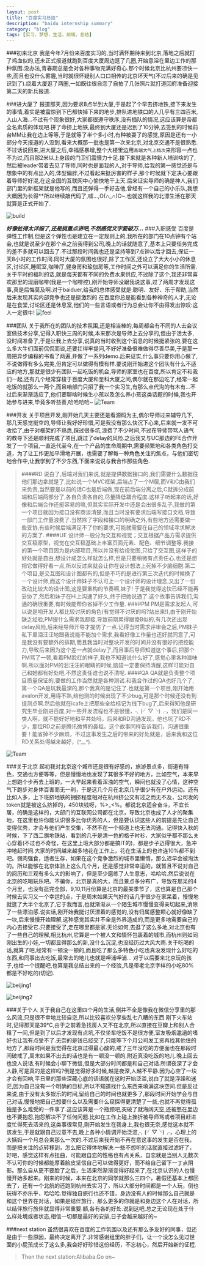 ```yaml
---
layout: post
title: "百度实习总结"
description: "baidu internship summary"
category: "blog"
tags: [实习，梦想，生活，前端，总结]
---
```

###初来北京
我是今年7月份来百度实习的,当时满怀期待来到北京,落地之后就打了鸡血似的,还未正式报道就跑到百度大厦周边逛了几圈,开始意淫在里边工作的那种氛围.没办法,青春期总是会对各种事物充满好奇心.那个时候北京比杭州要凉快一些,而且也没什么雾霾,当时就很怀疑别人口口相传的北京坏天气(不过后来的确是见识到了).绕着大厦逛了两圈,一如既往很自恋了自拍了几张照片就打道回府准备迎接第二天的新兵报道.

###进大厦了
报道那天,因为要求8点半到大厦,于是起了个早去挤地铁,接下来发生的事情,着实是被震惊到下巴都快掉下来的地步,排队进地铁口的人几乎有三四百米,人山人海...不过有个现象很好,大家都很遵守秩序,没有插队的情况,这应该算是帝都全名素质的体现吧.拼了命挤上地铁,最终到大厦还是迟到了10分钟,去签到的时候前台MM让我在边上等等,于是就等了半个多小时,有种被耍了的感觉,原因是还有一小部分今天报道的人没到,看来大概那一批也是第一次来北京,对北京交通不是很熟悉.不过话说回来,进大厦之后,幸福感暴增,整个大楼里边用`高端大气上档次`来形容一点也不为过,而且那2米以上身段的门卫们震慑力十足.接下来就是各种新人培训啥的了,然后被leader带着去见了导师,同时也是面我的人,对于导师,给我的第一感觉还是与想象中的有点出入的,体型偏胖,不过看起来挺厉害的样子,那个时候就下定决心要跟着导师好好混,在这全国的互联网中心愉快地干上天.后来证实导师的确是神人,我们部门里的新框架就是他写的,而且还弹得一手好吉他,曾经有一个自己的小乐队,我想大概因为长得**所以继续敲代码了,嘘...,O(∩_∩)O~.也就这样我的北漂生活在那天就算是正式开始了.

![build](http://pic.yupoo.com/qiuwuhen/EhJbmWOq/medish.jpg "build")



***好像扯得太详细了,还是挑重点讲吧,不然感觉文字要破万...***
###入职感受
百度是弹性工作制,但是这个弹性也是建立在一定规则上的,我所在的部门在10点钟有个站会,也就是说至少在那个点之前我得到公司,晚上的话就随意了,基本上只要任务完成的差不多就可以回去了.不过那段时间我也还是坚持等到7点钟以后才回去,保证一天8小时的工作时间.同时大厦的氛围也很好,除了工作区,还设立了大大小小的休息区,讨论区,睡眠室,咖啡厅,健身房和瑜伽房等,工作时间之外可以满足你的生活所需.关于平时的福利的话,就是每天都有不同的免费水果供应,不过除了这个,我还非常喜欢那里的现磨咖啡(我是一个咖啡控),刚开始导师没跟我说这事,过了两周才发现这事,真是后悔莫及啊.对于baiduer,给我的总体感受就是:聪明、友好、乐于帮助,当然后来发现其实内部竞争也还是挺激烈的.在百度你总是能看到各种神奇的人才,无论是在食堂,讨论区还是休息室,他们的一些言语或者行为总会让你不由得发出惊叹:这人一定很牛!
![feel](http://pic.yupoo.com/qiuwuhen/EhJdrFPD/medish.jpg "feel")

###团队
关于我所在的团队的技术氛围,还是相当棒的,每周都会有不同的人去会议室做技术分享,记得入职快三周的时候,本来那次是导师上去分享的,但由于活太多,没时间准备了,于是让我上去分享,说真的当时收到这个消息的时候挺紧张的,要在这么多大牛们面前侃侃而谈,还要扛得牢提问,不好好准备很难做得尽善尽美,于是那一周把异步编程的书看了两遍,并做了一系列demo.后来证实,什么事只要你用心做了,不说做得有多么完美,但肯定可以做得有模有样.要说刚开始进这个团队有什么不适应的地方,那就是很少有团队一起吃饭的机会,导师的家室也在百度,所以肯定不和我们一起,还有几个经常穿梭于百度大厦和奎科大厦之间,偶尔就在那边吃了,经常一起吃饭的就那么一两个,而且咱部门只招了我一个实习生,有那么点代沟的有木有...不过后来渐渐适应了,他们要聊啥时候生小孩以及怎么养小孩这类话题的时候,我也开始参与进来,毕竟多听益善,哈哈哈哈~
![Team](http://pic.yupoo.com/qiuwuhen/EhJ92oCE/medish.jpg "Team")

###开发
关于项目开发,刚开始几天主要还是看源码为主,偶尔导师过来辅导几下,那几天感觉挺空的,导师让我好好珍惜,可是我没有那么快沉下心来,后来就一发不可收拾了,由于对框架的不熟悉,踩过很多坑,浪费了不少时间,不过在导师带骂人语气的教导下还是顺利完成了项目,跳过了delay的风险.之后我又与UC那边的FE合作开发了一个项目,一直迭代至今,在一个产品的生命周期中,需要频繁地和各类角色打交道，为了让工作更加平滑地开展，也需要了解每一种角色关注的焦点，与他们密切地合作中,让我学到了不少东西,下面来说说与我合作那些角色.

>####RD
说白了,后端对我们来说,就是提供数据接口的,我们需要什么数据往他们那边拿就是了,比如说一个MVC框架,后端占了一个M层,而V和C由我们来负责,当然要是以前的话C也是后端做,现在前后端分离之后,C就拆分成前端和后端两部分了,各自负责各自的,尽量降低耦合程度.这样子听起来的话,好像和后端合作还挺容易的嘛,但其实实际开发中还是会出很多乱子,我做的第一个项目就因为接口没有商谈清楚,而且当时没有要求后端写接口文档,导致一部门工作量浪费了.当然除了字段和接口的明确之外,有些地方还需要做一些妥协,有些时候后端满足不了你的要求,可能就需要在自己的领域寻求解决的方案了.
>####UE
设计师一般分为交互和视觉；交互根据产品方需求提供交互稿原型，视觉在交互稿基础上丰富页面元素、配色、细节调整等.我接的第一个项目因为是内部项目,所以并没有给视觉图,只给了交互图,这样子的好处就是自由,想设计成怎么样就怎么样,但是只要稍微有点责任心,也还是想把它做得好看一点,所以反过来就会让你在设计想法上死掉不少脑细胞.第二个项目,是交互图和设计图都有的,但是不巧的是进行第三次迭代的时候换了一个设计师,而这个设计师妹子不认可上一个设计师的设计理念,又出了一份改动比较大的设计图,这是要重构的节奏啊,妹子! 于是我觉得这快已经不能再妥协了,然后和妹子在Hi上沟通了好久,终于把她说通了.这个故事告诉我们,沟通的确很重要,有时候能帮你省掉不少工作量.
>####PM
PM是需求发起人,可以说是咱开发人都比较讨厌的角色(有觉得不讨厌的吗?站出来!),由于刚开始缺乏经验,PM提什么需求我都接,导致前期累得跟傻B似的,有几次还出现delay风险,后来经导师开导才提防了一点.记得当时需求评审会之后,PM妹子私下里泪汪汪地跟我说能不能加个需求,我看好像工作量也还好就同意了,可是我没有要额外的排期,而且我当时对整块开发的时间并没有很好的把控能力,导致后来因为这个差一点就delay了,而且事后导师知道这个事后,把那个PM骂了一顿,看着PM脸红的样子,我也不知道说什么好了,感觉心里各种滋味啊.所以面对PM的泪汪汪的眼睛的时候,脑袋一定要保持清醒,这样可能对自己和她都有好处吧,不然这责任谁也说不清呢.
>####QA
QA就是负责整个项目质量保证的,要做的工作当然就是各种测试.和我合作过的QA也好几个了,第一个QA是坑我最深的,那个我真的是记住了.也就是第一个项目,刚开始用avalon开发,用得不熟,给他测的时候出现了不少bug,可是那个时候还没有到提测点啊.然后他就在icafe上把那些全给标记为线下bug了,后来得知他是研究生毕业刚进百度,对一些开发流程也不是很懂，╮(╯▽╰)╭，我们是同一类人啊，就不能好好地和平共处吗，后来和RD沟通发现，他也坑了RD不少，那位RD之前是腾讯微博的鼻祖。这个故事同样告诉我们，沟通很重要！能省掉不少麻烦，不过这事发生之后的带来的好处就是，后来我和这位RD关系处得越来越好，(*^__^*).

![Team](http://pic.yupoo.com/qiuwuhen/EhJiqOxE/medish.jpg "Team")



###关于北京
起初我对北京这个城市还是很有好感的，旅游景点多，街道有特色，交通也方便等等，但是慢慢地也发现了其很多不好的地方，比如空气，本来早上想跑个步再去上班的，一大早起来看着浑浊的空气，瞬间也就没了心情，这种空气下跑步对身体百害而无一利，于是这几个月在北京几乎很少有在户外运动。还有比如人多，上下班挤地铁的拥挤程度相对在杭州挤公交有过之而无不及，公司发的token就是被这么挤掉的，450块钱呀，%>_<%。都说北京适合奋斗，不宜长居，的确是这样的，大部门的互联网公司都在北京，导致北京也成了人才的聚集地，在这里也许你能认识很多比你优秀的人，但是要认识这些人的前提是先让自己变得优秀，才会与他们产生交集，不然不在一个频道上也无法沟通。记得快入秋的时候，下了西二旗地铁站，看到的几乎是清一色的格子衬衫，大家似乎都不那么关心穿着(不过也不奇怪，在这里上班大部分都是搞IT的)，都是步子迈得很大，急冲冲地赶时间.大家的时间越来越多地花在工作上，花在生活上的也许连10%都不到吧。弱肉强食，适者生存，如果在这个竞争激烈的城市里懒惰，那么迟早会被淘汰的。所以能够在北京体验上这么几个月，还是感觉非常幸运的，就暂且不说对自己的阅历和三观有多么大的影响了，但是至少磨练了人生意志，哈哈哈.然后说说在北京的吃喝玩乐吧。不骗你，北京是真的大，而且景点多分布广，导致在那呆的4个月里，也没有逛完全部，9,10,11月份算是北京的最美季节了，这也算是自己那个时候去实习又一个幸运的点，于是周末如果天气好的话几乎很少在家呆着，慢慢地就逛了大半个北京了,它于我而言,也就渐渐从一个陌生城市慢慢变得亲切起来,消除了一些漂泊感.说实话,刚开始我挺讨厌漂着的感觉的,没有归属感整颗心就好像缺了一块,后来慢慢开始理解,这种感觉其实并不全是外界造成的,而是更多地需要自己的内心去接受它.只要接受了,走在哪里都是家.无论如何,去逛了这么多地,对北京也有了一些自己的理解,相比杭州,它算是一个被人文和情怀包裹着的城市,而杭州则如同刚出生的小娃,一切都显得那么的新,没什么沉淀,也没经历过大风大雨.关于吃喝的话,就算了吧,经常有一顿没一顿的,而且吃了那么多特色小吃也真没发现什么好吃的东西,和同事出去吃饭,最常去的地儿也就是呷浦呷浦... 对于以后要来北京玩的孩子,也给一个提醒吧,也算是我总结出来的一个经验,凡是带老北京字样的小吃80%都是不好吃的(切记).

![beijing1](http://pic.yupoo.com/qiuwuhen/EhJiD799/medish.jpg "beijing")

![beijing2](http://pic.yupoo.com/qiuwuhen/EhJiuZcJ/medish.jpg "beijing")

###关于个人
关于我自己在这里四个月的生活,倒并不全是像我在微信分享里的那么风流,只是很不幸地比较自恋,所以比较喜欢分享些乱七八糟的东西.刚下火车站时,记得那天是39℃,由于之前着急找房人又不在北京,所以直接在豆瓣上和别人合租了一间,但是到了以后才发现有点坑,不仅坐车吃饭不是很方便,室友吸烟邋遢的嗜好也让我有点受不了.无奈的是钱已经交了,只能等下个月公司发工资再找其他住的地方了,那段时间是我觉得在北京过得最心酸的,戒了三年没吃的方便面也在那段时间破戒了,周末如果不出去的话也是有一顿没一顿的,附近真没吃饭的地儿.晚上回去也没人说话,有时候会小聊下微信,但是大部分时间都是和自己对话.所谓夜深了才会人静,可是真的是这样吗?倒是觉得好多时候,越是夜深,人越不平静.因为心空了一块才会有回响,平日里的那些深藏心底的话语就在这时开始泛滥,说白了就是浮躁和迷茫,因为自己没有一个明确的目标,所以不知道找什么东西来填满这块空间.但是反过来说,由于没有太多娱乐的时间,留给自己的时间也就更多了,那段时间开始学会与自己对话,慢慢地把自己想要什么以及需要什么窥探得更清楚了一些,也就不再觉得孤独是多么难受的一件事了.这应该算是一个瓶颈吧,突破了就海阔天空,还被憋在里边也不要抱怨,抱怨解决不了任何问题.比如在工作上碰上挫折被导师骂或者项目赶进度忙得死去活来的,这类事很常见,刚开始发生在我身上,我也很无奈,感觉这本就不该发生,于是就跟自己过意不去,晚上各种小情调开始泛滥,╮(╯▽╰)╭，心理上的大姨妈一个月总会来那么一次的.不过后来我开始不再在意这事的发生是否在我，而是把关注的点转移到，怎么把它得体地解决.一些不想听的话就直接过滤好了，好吧，感觉这样有点扭曲，可能跟自恋的性格也有点关系，自恋就是当别人无数次不认可你的时候都能厚着脸皮坚信自己可以做得更好，而不给自己留下一丁点阴影。那么自从更不要脸了之后，生活果然渐渐变得好起来了,在北京认识的人也慢慢开始多起来。刚来的时候，本来在北京的同学就那么三四个，暑假还基本上都回去了，还有一个北航的还跑到杭州去实习了，所以大部分时间都是一个人玩，倒也玩得不亦乐乎，哈哈哈.觉得独自旅行也还不错，身边没有人的时候那么自己就是和这个世界在对话，如果是结伴旅行，那么更多的你就是和身边这个人在对话，所以结伴旅行旅伴就显得非常重要.额,各有各的好处.说到这吧,总之无论现在处于什么样处境或者状态,相信一切都是最好的安排,日子会越来越好的~



###next station
虽然很喜欢在百度的工作氛围以及还有那么多友好的同事，但还是由于一些原因，最终决定离开了.非常感谢组里的胖子们，让一个没怎么见过世面的小屁孩成长了这么多,我会好好珍惜这份经历，不忘初心，然后开始新的征程.
> Then the next station:Alibaba.Go on~
